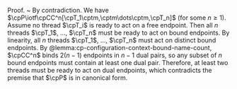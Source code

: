 Proof.
  ~ By contradiction.
    We have $\cpP\iotf\cpCC^n[\cpT_1\cptm,\cptm\dots\cptm,\cpT_n]$ (for some $n \geq 1$).
    Assume no thread $\cpT_i$ is ready to act on a free endpoint.
    Then all $n$ threads $\cpT_1$, ..., $\cpT_n$ must be ready to act on bound endpoints.
    By linearity, all $n$ threads $\cpT_1$, ..., $\cpT_n$ must act on distinct bound endpoints.
    By @lemma:cp-configuration-context-bound-name-count, $\cpCC^n$ binds $2(n-1)$ endpoints in $n-1$ dual pairs, so any subset of $n$ bound endpoints must contain at least one dual pair.
    Therefore, at least two threads must be ready to act on dual endpoints, which contradicts the premise that $\cpP$ is in canonical form.
